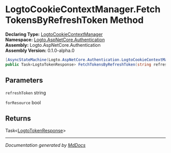 ﻿<!--  
  <auto-generated>   
    The contents of this file were generated by a tool.  
    Changes to this file may be list if the file is regenerated  
  </auto-generated>   
-->

# LogtoCookieContextManager.FetchTokensByRefreshToken Method

**Declaring Type:** [LogtoCookieContextManager](../index.md)  
**Namespace:** [Logto.AspNetCore.Authentication](../../index.md)  
**Assembly:** Logto.AspNetCore.Authentication  
**Assembly Version:** 0.1.0\-alpha.0

```csharp
[AsyncStateMachine(Logto.AspNetCore.Authentication.LogtoCookieContextManager/<FetchTokensByRefreshToken>d__11)]
public Task<LogtoTokenResponse> FetchTokensByRefreshToken(string refreshToken, bool forResource);
```

## Parameters

`refreshToken`  string

`forResource`  bool

## Returns

Task\<[LogtoTokenResponse](../../LogtoTokenResponse/index.md)\>

___

*Documentation generated by [MdDocs](https://github.com/ap0llo/mddocs)*

